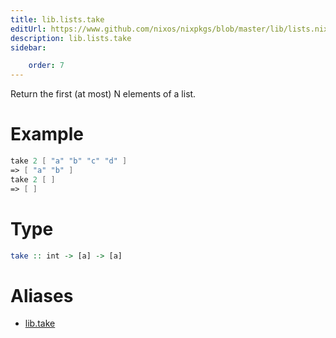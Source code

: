```yaml
---
title: lib.lists.take
editUrl: https://www.github.com/nixos/nixpkgs/blob/master/lib/lists.nix#L842C5
description: lib.lists.take
sidebar:

    order: 7
---
```


Return the first (at most) N elements of a list.

# Example

```nix
take 2 [ "a" "b" "c" "d" ]
=> [ "a" "b" ]
take 2 [ ]
=> [ ]
```

# Type

```haskell
take :: int -> [a] -> [a]
```


# Aliases

- [lib.take](./reference/lib/lib-take)


